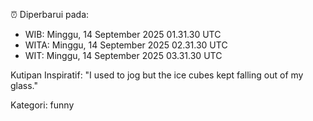 ⏰ Diperbarui pada:
- WIB: Minggu, 14 September 2025 01.31.30 UTC
- WITA: Minggu, 14 September 2025 02.31.30 UTC
- WIT: Minggu, 14 September 2025 03.31.30 UTC

Kutipan Inspiratif:
"I used to jog but the ice cubes kept falling out of my glass."


Kategori: funny

